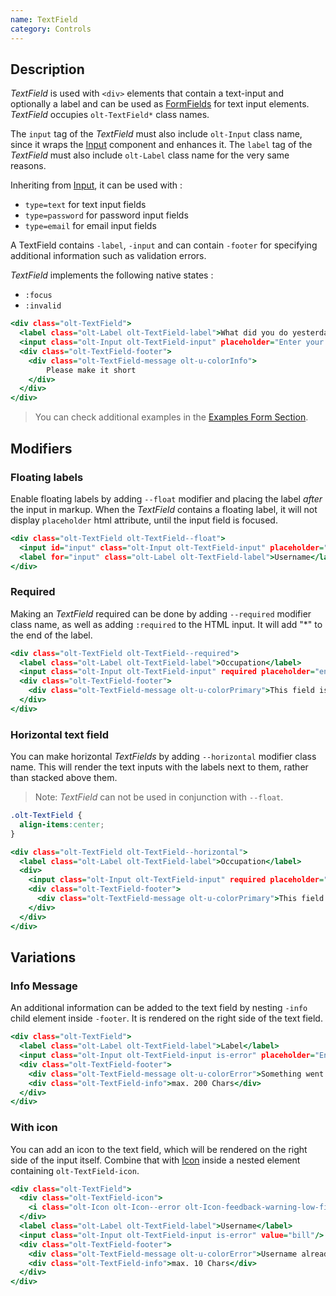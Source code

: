```yaml
---
name: TextField
category: Controls
---
```


## Description

*TextField* is used with `<div>` elements that contain a text-input and 
optionally a label and can be used as [FormFields](/#form-field) for text
input elements. *TextField* occupies `olt-TextField*` class names.

The `input` tag of the *TextField* must also include `olt-Input` class name,
since it wraps the [Input](/#input) component and enhances it. The `label` tag 
of the *TextField* must also include `olt-Label` class name for the very same
reasons.

Inheriting from [Input](/#input), it can be used with :

- `type=text` for text input fields
- `type=password` for password input fields
- `type=email` for email input fields

A TextField contains `-label`, `-input` and can contain `-footer` for specifying
additional information such as validation errors.

*TextField* implements the following native states :

- `:focus`
- `:invalid`

```text-field.html
<div class="olt-TextField">
  <label class="olt-Label olt-TextField-label">What did you do yesterday?</label>
  <input class="olt-Input olt-TextField-input" placeholder="Enter your life..."/>
  <div class="olt-TextField-footer">
    <div class="olt-TextField-message olt-u-colorInfo">
        Please make it short
    </div>
  </div>
</div>
```

> You can check additional examples in the [Examples Form Section](/#forms).

## Modifiers

### Floating labels

Enable floating labels by adding `--float` modifier and placing the label 
*after* the input in markup. When the *TextField* contains a floating label,
it will not display `placeholder` html attribute, until the input field is
focused.

```floating.html
<div class="olt-TextField olt-TextField--float">
  <input id="input" class="olt-Input olt-TextField-input" placeholder="john_doe"/>
  <label for="input" class="olt-Label olt-TextField-label">Username</label>
</div>
```

### Required

Making an *TextField* required can be done by adding `--required` modifier
class name, as well as adding `:required` to the HTML input. It will add "*"
to the end of the label.

```required.html
<div class="olt-TextField olt-TextField--required">
  <label class="olt-Label olt-TextField-label">Occupation</label>
  <input class="olt-Input olt-TextField-input" required placeholder="engineer"/>
  <div class="olt-TextField-footer">
    <div class="olt-TextField-message olt-u-colorPrimary">This field is mandatory</div>
  </div>
</div>
```

### Horizontal text field

You can make horizontal *TextFields* by adding `--horizontal` modifier 
class name. This will render the text inputs with the labels next to them,
rather than stacked above them.

> Note: *TextField* can not be used in conjunction with `--float`.

```horizontal.css hidden
.olt-TextField {
  align-items:center;
}
```

```horizontal.html
<div class="olt-TextField olt-TextField--horizontal">
  <label class="olt-Label olt-TextField-label">Occupation</label>
  <div>
    <input class="olt-Input olt-TextField-input" required placeholder="engineer"/>
    <div class="olt-TextField-footer">
      <div class="olt-TextField-message olt-u-colorPrimary">This field is mandatory</div>
    </div>
  </div>
</div>
```

## Variations

### Info Message

An additional information can be added to the text field by nesting `-info`
child element inside `-footer`. It is rendered on the right side of the 
text field. 

```info.html
<div class="olt-TextField">
  <label class="olt-Label olt-TextField-label">Label</label>
  <input class="olt-Input olt-TextField-input is-error" placeholder="Enter your life..."/>
  <div class="olt-TextField-footer">
    <div class="olt-TextField-message olt-u-colorError">Something went horribly wrong</div>
    <div class="olt-TextField-info">max. 200 Chars</div>
  </div>
</div>
```

### With icon

You can add an icon to the text field, which will be rendered on the right
side of the input itself. Combine that with [Icon](/#icon) inside a nested
element containing `olt-TextField-icon`.

```icon.html
<div class="olt-TextField">
  <div class="olt-TextField-icon">
    <i class="olt-Icon olt-Icon--error olt-Icon-feedback-warning-low-filled"></i>
  </div>
  <label class="olt-Label olt-TextField-label">Username</label>
  <input class="olt-Input olt-TextField-input is-error" value="bill"/>
  <div class="olt-TextField-footer">
    <div class="olt-TextField-message olt-u-colorError">Username already taken</div>
    <div class="olt-TextField-info">max. 10 Chars</div>
  </div>
</div>
```


